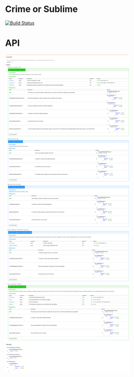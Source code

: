 # Crime or Sublime
[![Build Status](https://travis-ci.org/0x4d464d48/crime-or-sublime.svg?branch=rate-alpha)](https://travis-ci.org/0x4d464d48/crime-or-sublime)

# API
![Alt text](/CoSAPI.png?raw=true "CoS API")